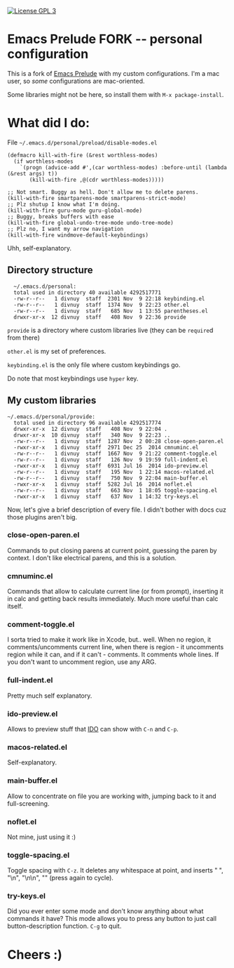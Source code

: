 [![License GPL 3][badge-license]](http://www.gnu.org/licenses/gpl-3.0.txt)

Emacs Prelude FORK -- personal configuration
=============

This is a fork of [Emacs Prelude](https://github.com/bbatsov/prelude) with my custom configurations. I'm a mac user, so *some* configurations are mac-oriented.

Some libraries might not be here, so install them with `M-x package-install`.

# What did I do:

File `~/.emacs.d/personal/preload/disable-modes.el`

``` emacs-lisp
(defmacro kill-with-fire (&rest worthless-modes)
  (if worthless-modes
    `(progn (advice-add #',(car worthless-modes) :before-until (lambda (&rest args) t))
       (kill-with-fire ,@(cdr worthless-modes)))))

;; Not smart. Buggy as hell. Don't allow me to delete parens.
(kill-with-fire smartparens-mode smartparens-strict-mode)
;; Plz shutup I know what I'm doing.
(kill-with-fire guru-mode guru-global-mode)
;; Buggy, breaks buffers with ease
(kill-with-fire global-undo-tree-mode undo-tree-mode)
;; Plz no, I want my arrow navigation
(kill-with-fire windmove-default-keybindings)
```

Uhh, self-explanatory.

## Directory structure

```
  ~/.emacs.d/personal:
  total used in directory 40 available 4292517771
  -rw-r--r--   1 divnuy  staff  2301 Nov  9 22:18 keybinding.el
  -rw-r--r--   1 divnuy  staff  1374 Nov  9 22:23 other.el
  -rw-r--r--   1 divnuy  staff   685 Nov  1 13:55 parentheses.el
  drwxr-xr-x  12 divnuy  staff   408 Nov  9 22:36 provide
```

`provide` is a directory where custom libraries live (they can be `require`d from there)

`other.el` is my set of preferences.

`keybinding.el` is the only file where custom keybindings go.

Do note that most keybindings use `hyper` key.

## My custom libraries

```
~/.emacs.d/personal/provide:
  total used in directory 96 available 4292517774
  drwxr-xr-x  12 divnuy  staff   408 Nov  9 22:04 .
  drwxr-xr-x  10 divnuy  staff   340 Nov  9 22:23 ..
  -rw-r--r--   1 divnuy  staff  1287 Nov  2 00:28 close-open-paren.el
  -rwxr-xr-x   1 divnuy  staff  2971 Dec 25  2014 cmnuminc.el
  -rw-r--r--   1 divnuy  staff  1667 Nov  9 21:22 comment-toggle.el
  -rw-r--r--   1 divnuy  staff   126 Nov  9 19:59 full-indent.el
  -rwxr-xr-x   1 divnuy  staff  6931 Jul 16  2014 ido-preview.el
  -rw-r--r--   1 divnuy  staff   195 Nov  1 22:14 macos-related.el
  -rw-r--r--   1 divnuy  staff   750 Nov  9 22:04 main-buffer.el
  -rwxr-xr-x   1 divnuy  staff  5282 Jul 16  2014 noflet.el
  -rw-r--r--   1 divnuy  staff   663 Nov  1 18:05 toggle-spacing.el
  -rwxr-xr-x   1 divnuy  staff   637 Nov  1 14:32 try-keys.el
```

Now, let's give a brief description of every file. I didn't bother with docs cuz those plugins aren't big.

### close-open-paren.el

Commands to put closing parens at current point, guessing the paren by context. I don't like electrical parens, and this is a solution.

### cmnuminc.el

Commands that allow to calculate current line (or from prompt), inserting it in calc and getting back results immediately. Much more useful than calc itself.

### comment-toggle.el

I sorta tried to make it work like in Xcode, but.. well. When no region, it comments/uncomments current line, when there is region - it uncomments region while it can, and if it can't - comments. It comments whole lines. If you don't want to uncomment region, use any ARG.

### full-indent.el

Pretty much self explanatory.

### ido-preview.el

Allows to preview stuff that [IDO](http://www.emacswiki.org/emacs/InteractivelyDoThings) can show with `C-n` and `C-p`.

### macos-related.el

Self-explanatory.

### main-buffer.el

Allow to concentrate on file you are working with, jumping back to it and full-screening.

### noflet.el

Not mine, just using it :)

### toggle-spacing.el

Toggle spacing with `C-z`. It deletes any whitespace at point, and inserts " ", "\n", "\n\n", "" (press again to cycle).

### try-keys.el

Did you ever enter some mode and don't know anything about what commands it have? This mode allows you to press any button to just call button-description function. `C-g` to quit.

# Cheers :)

[badge-license]: https://img.shields.io/badge/license-GPL_3-green.svg
